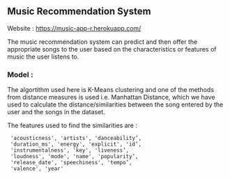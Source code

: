 ## Music Recommendation System 

Website : https://music-app-r.herokuapp.com/


The music recommendation system can predict and then offer the appropriate songs to the user based on the characteristics or features of music the user listens to.



### Model :

The algortithm used here is K-Means clustering and one of the methods from distance measures is used i.e. Manhattan Distance, which we have used to calculate
the distance/similarities between the song entered by the user and the songs in the dataset. 

The features used to find the similarities are :

     'acousticness', 'artists', 'danceability’,
     'duration_ms', 'energy', 'explicit', 'id’, 
     'instrumentalness', 'key', 'liveness’, 
     'loudness', 'mode', 'name', 'popularity’, 
     'release_date', 'speechiness', 'tempo’, 
     'valence', 'year'

